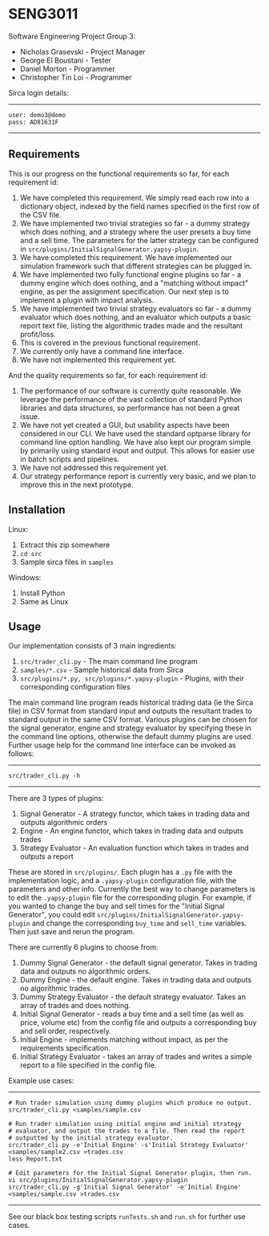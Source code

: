 SENG3011
========

Software Engineering Project Group 3:

* Nicholas Grasevski - Project Manager
* George El Boustani - Tester
* Daniel Morton - Programmer
* Christopher Tin Loi - Programmer

Sirca login details:

----
    user: demo3@demo
    pass: AD81631F
----

Requirements
------------
This is our progress on the functional requirements so far, for each requirement id:

1. We have completed this requirement. We simply read each row into a dictionary object, indexed by the field names specified in the first row of the CSV file.
2. We have implemented two trivial strategies so far - a dummy strategy which does nothing, and a strategy where the user presets a buy time and a sell time. The parameters for the latter strategy can be configured in `src/plugins/InitialSignalGenerator.yapsy-plugin`.
3. We have completed this requirement. We have implemented our simulation framework such that different strategies can be plugged in.
4. We have implemented two fully functional engine plugins so far - a dummy engine which does nothing, and a "matching without impact" engine, as per the assignment specification. Our next step is to implement a plugin with impact analysis.
5. We have implemented two trivial strategy evaluators so far - a dummy evaluator which does nothing, and an evaluator which outputs a basic report text file, listing the algorithmic trades made and the resultant profit/loss.
6. This is covered in the previous functional requirement.
7. We currently only have a command line interface.
8. We have not implemented this requirement yet.

And the quality requirements so far, for each requirement id:

1. The performance of our software is currently quite reasonable. We leverage the performance of the vast collection of standard Python libraries and data structures, so performance has not been a great issue.
2. We have not yet created a GUI, but usability aspects have been considered in our CLI. We have used the standard optparse library for command line option handling. We have also kept our program simple by primarily using standard input and output. This allows for easier use in batch scripts and pipelines.
3. We have not addressed this requirement yet.
4. Our strategy performance report is currently very basic, and we plan to improve this in the next prototype.

Installation
------------
Linux:

1. Extract this zip somewhere
2. `cd src`
3. Sample sirca files in `samples`

Windows:

1. Install Python
2. Same as Linux

Usage
-----
Our implementation consists of 3 main ingredients:

1. `src/trader_cli.py` - The main command line program
2. `samples/*.csv` - Sample historical data from Sirca
3. `src/plugins/*.py, src/plugins/*.yapsy-plugin` - Plugins, with their corresponding configuration files

The main command line program reads historical trading data (ie the Sirca file) in CSV format from standard input and outputs the resultant trades to standard output in the same CSV format. Various plugins can be chosen for the signal generator, engine and strategy evaluator by specifying these in the command line options, otherwise the default dummy plugins are used. Further usage help for the command line interface can be invoked as follows:

----
    src/trader_cli.py -h
----

There are 3 types of plugins:

1. Signal Generator - A strategy functor, which takes in trading data and outputs algorithmic orders
2. Engine - An engine functor, which takes in trading data and outputs trades
3. Strategy Evaluator - An evaluation function which takes in trades and outputs a report

These are stored in `src/plugins/`. Each plugin has a `.py` file with the implementation logic, and a `.yapsy-plugin` configuration file, with the parameters and other info. Currently the best way to change parameters is to edit the `.yapsy-plugin` file for the corresponding plugin. For example, if you wanted to change the buy and sell times for the "Initial Signal Generator", you could edit `src/plugins/InitialSignalGenerator.yapsy-plugin` and change the corresponding `buy_time` and `sell_time` variables. Then just save and rerun the program.

There are currently 6 plugins to choose from:

1. Dummy Signal Generator - the default signal generator. Takes in trading data and outputs no algorithmic orders.
2. Dummy Engine - the default engine. Takes in trading data and outputs no algorithmic trades.
3. Dummy Strategy Evaluator - the default strategy evaluator. Takes an array of trades and does nothing.
4. Initial Signal Generator - reads a buy time and a sell time (as well as price, volume etc) from the config file and outputs a corresponding buy and sell order, respectively.
5. Initial Engine - implements matching without impact, as per the requirements specification.
6. Initial Strategy Evaluator - takes an array of trades and writes a simple report to a file specified in the config file.

Example use cases:

----
    # Run trader simulation using dummy plugins which produce no output.
    src/trader_cli.py <samples/sample.csv

    # Run trader simulation using initial engine and initial strategy
    # evaluator, and output the trades to a file. Then read the report
    # outputted by the initial strategy evaluator.
    src/trader_cli.py -e'Initial Engine' -s'Initial Strategy Evaluator' <samples/sample2.csv >trades.csv
    less Report.txt

    # Edit parameters for the Initial Signal Generator plugin, then run.
    vi src/plugins/InitialSignalGenerator.yapsy-plugin
    src/trader_cli.py -g'Initial Signal Generator' -e'Initial Engine' <samples/sample.csv >trades.csv
----

See our black box testing scripts `runTests.sh` and `run.sh` for further use cases.
